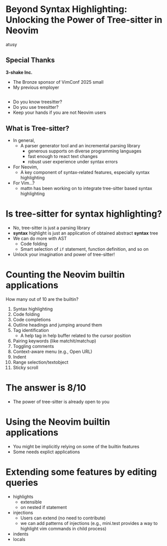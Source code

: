 # Beyond Syntax Highlighting: Unlocking the Power of Tree-sitter in Neovim

atusy


## Special Thanks

**3-shake Inc.**

* The Bronze sponsor of VimConf 2025 small
* My previous employer

## 

* Do you know treesitter?
* Do you use treesitter?
* Keep your hands if you are not Neovim users

## What is Tree-sitter?

* In general,
    * A parser generator tool and an incremental parsing library
        * generous supports on diverse programming languages
        * fast enough to react text changes
        * robust user experience under syntax errors
* For Neovim,
    * A key component of syntax-related features, especially syntax highlighting
* For Vim...?
    * mattn has been working on to integrate tree-sitter based syntax highlighting

# Is tree-sitter for syntax highlighting?

* No, tree-sitter is just a parsing library
* **syntax** highlight is just an application of obtained abstract **syntax** tree
* We can do more with AST
    * Code folding
    * Smart selection of `if` statement, function definition, and so on
* Unlock your imagination and power of tree-sitter!

# Counting the Neovim builtin applications

How many out of 10 are the builtin?

1. Syntax highlighting
1. Code folding
1. Code completions <!-- :h vim.treesitter.query.omnifunc -->
1. Outline headings and jumping around them
1. Tag identification
    * A help tag in help buffer related to the cursor position
1. Pairing keywords (like matchit/matchup)
1. Toggling comments
1. Context-aware menu (e.g., Open URL)
    <!-- -->
1. Indent <!-- nvim-treesitter -->
1. Range selection/textobject
1. Sticky scroll <!-- nvim-treesitter-context -->

# The answer is 8/10

* The power of tree-sitter is already open to you

# Using the Neovim builtin applications

* You might be implicitly relying on some of the builtin features
* Some needs explict applications

# Extending some features by editing queries

* highlights
    * extensible
    * on nested if statement
* injections
    * Users can extend (no need to contribute)
    * we can add patterns of injections (e.g., mini.test provides a way to highlight vim commands in child process)
* indents
* locals


